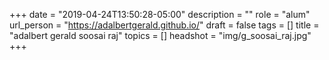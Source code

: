 +++
date = "2019-04-24T13:50:28-05:00"
description = ""
role = "alum"
url_person = "https://adalbertgerald.github.io/"
draft = false
tags = []
title = "adalbert gerald soosai raj"
topics = []
headshot = "img/g_soosai_raj.jpg"
+++
